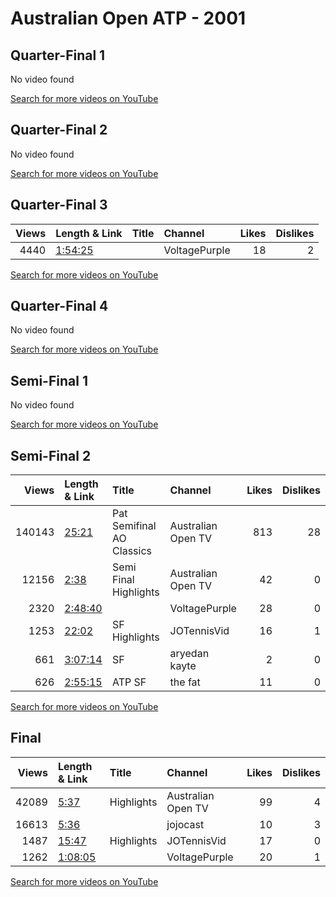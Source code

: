 
# Australian Open ATP - 2001

## Quarter-Final 1
No video found

[Search for more videos on YouTube](https://www.youtube.com/results?search_query=%22australian+open%22+%22Clement%22+%22Kafelnikov%22+%222001%22+%22highlights%22)     

## Quarter-Final 2
No video found

[Search for more videos on YouTube](https://www.youtube.com/results?search_query=%22australian+open%22+%22Grosjean%22+%22Moya%22+%222001%22+%22highlights%22)     

## Quarter-Final 3
|   Views | Length & Link                                          | Title   | Channel       |   Likes |   Dislikes |
|--------:|:-------------------------------------------------------|:--------|:--------------|--------:|-----------:|
|    4440 | [1:54:25](https://www.youtube.com/watch?v=1uy5YP5QTE8) |         | VoltagePurple |      18 |          2 |

[Search for more videos on YouTube](https://www.youtube.com/results?search_query=%22australian+open%22+%22Agassi%22+%22Martin%22+%222001%22+%22highlights%22)     

## Quarter-Final 4
No video found

[Search for more videos on YouTube](https://www.youtube.com/results?search_query=%22australian+open%22+%22Rafter%22+%22Hrbaty%22+%222001%22+%22highlights%22)     

## Semi-Final 1
No video found

[Search for more videos on YouTube](https://www.youtube.com/results?search_query=%22australian+open%22+%22Clement%22+%22Grosjean%22+%222001%22+%22highlights%22)     

## Semi-Final 2
|   Views | Length & Link                                          | Title                          | Channel            |   Likes |   Dislikes |
|--------:|:-------------------------------------------------------|:-------------------------------|:-------------------|--------:|-----------:|
|  140143 | [25:21](https://www.youtube.com/watch?v=cFV8Dh-26zU)   | Pat     Semifinal  AO Classics | Australian Open TV |     813 |         28 |
|   12156 | [2:38](https://www.youtube.com/watch?v=FulYKJ9HDVE)    | Semi Final Highlights          | Australian Open TV |      42 |          0 |
|    2320 | [2:48:40](https://www.youtube.com/watch?v=rFIDOjaJU-c) |                                | VoltagePurple      |      28 |          0 |
|    1253 | [22:02](https://www.youtube.com/watch?v=pL2ifCqCYVs)   | SF Highlights                  | JOTennisVid        |      16 |          1 |
|     661 | [3:07:14](https://www.youtube.com/watch?v=zGOUIlQgbtA) | SF                             | aryedan kayte      |       2 |          0 |
|     626 | [2:55:15](https://www.youtube.com/watch?v=c9VQjbmBwes) | ATP   SF                       | the fat            |      11 |          0 |

[Search for more videos on YouTube](https://www.youtube.com/results?search_query=%22australian+open%22+%22Agassi%22+%22Rafter%22+%222001%22+%22highlights%22)     

## Final
|   Views | Length & Link                                          | Title      | Channel            |   Likes |   Dislikes |
|--------:|:-------------------------------------------------------|:-----------|:-------------------|--------:|-----------:|
|   42089 | [5:37](https://www.youtube.com/watch?v=mRCSXcg36kY)    | Highlights | Australian Open TV |      99 |          4 |
|   16613 | [5:36](https://www.youtube.com/watch?v=YpbgRkYb2mk)    |            | jojocast           |      10 |          3 |
|    1487 | [15:47](https://www.youtube.com/watch?v=J9hTQNMK9Ok)   | Highlights | JOTennisVid        |      17 |          0 |
|    1262 | [1:08:05](https://www.youtube.com/watch?v=z9zUZu_cDRI) |            | VoltagePurple      |      20 |          1 |

[Search for more videos on YouTube](https://www.youtube.com/results?search_query=%22australian+open%22+%22Agassi%22+%22Clement%22+%222001%22+%22highlights%22)     
